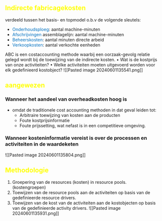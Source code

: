 ## <span style="color:rgb(255, 255, 0)">Indirecte fabricagekosten</span> 
verdeeld tussen het basis- en topmodel o.b.v de volgende sleutels:
- <span style="color:rgb(0, 112, 192)">Onderhoudsploeg</span>: aantal machine-minuten 
- <span style="color:rgb(0, 112, 192)">Afschrijvingen</span> assemblagelijn: aantal machine-minuten 
- <span style="color:rgb(0, 112, 192)">Beheerskosten</span>: aantal minuten directe arbeid 
- <span style="color:rgb(0, 112, 192)">Verkoopkosten</span>: aantal verkochte eenheden 

ABC is een costaccounting methode waarbij een oorzaak-gevolg relatie gelegd wordt bij de toewijzing van de indirecte kosten. • Wat is de kostprijs van onze activiteiten? • Welke activiteiten moeten uitgevoerd worden voor elk gedefinieerd kostobject?
![[Pasted image 20240601135541.png]]

## <span style="color:rgb(255, 255, 0)">aangewezen</span>
### Wanneer het aandeel van overheadkosten hoog is
- omdat de traditionele cost accounting methoden in dat geval leiden tot:
	- Arbitraire toewijzing van kosten aan de producten
	- Foute kostprijsinformatie
	- Foute prijssetting, wat nefast is in een competitieve omgeving.
### Wanneer kosteninformatie vereist is over de processen en activiteiten in de waardeketen
![[Pasted image 20240601135804.png]]


## <span style="color:rgb(255, 255, 0)">Methodologie</span>
1. Groepering van de resources (kosten) in resource pools. (kostengroepen)
2. Toewijzen van de resource pools aan de activiteiten op basis van de gedefinieerde resource drivers.
3. Toewijzen van de kost van de activiteiten aan de kostobjecten op basis van de gedefinieerde activity drivers.
![[Pasted image 20240601135931.png]]

